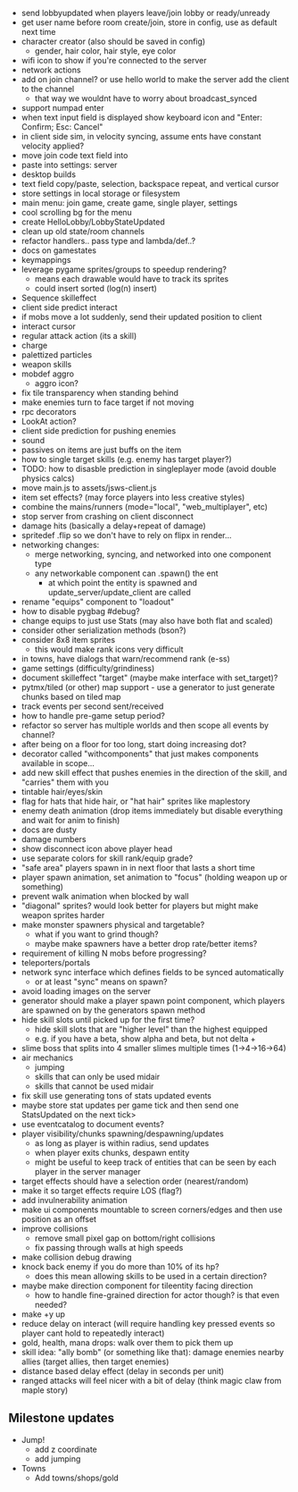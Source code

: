 - send lobbyupdated when players leave/join lobby or ready/unready
- get user name before room create/join, store in config, use as default next time
- character creator (also should be saved in config)
  - gender, hair color, hair style, eye color
- wifi icon to show if you're connected to the server
- network actions
- add on join channel? or use hello world to make the server add the client to the channel
  - that way we wouldnt have to worry about broadcast_synced
- support numpad enter
- when text input field is displayed show keyboard icon and "Enter: Confirm; Esc: Cancel"
- in client side sim, in velocity syncing, assume ents have constant velocity applied?
- move join code text field into 
- paste into settings: server
- desktop builds
- text field copy/paste, selection, backspace repeat, and vertical cursor
- store settings in local storage or filesystem
- main menu: join game, create game, single player, settings
- cool scrolling bg for the menu
- create HelloLobby/LobbyStateUpdated
- clean up old state/room channels
- refactor handlers.. pass type and lambda/def..?
- docs on gamestates
- keymappings
- leverage pygame sprites/groups to speedup rendering?
  - means each drawable would have to track its sprites
  - could insert sorted (log(n) insert)
- Sequence skilleffect
- client side predict interact
- if mobs move a lot suddenly, send their updated position to client
- interact cursor
- regular attack action (its a skill)
- charge
- palettized particles
- weapon skills
- mobdef aggro
  - aggro icon?
- fix tile transparency when standing behind
- make enemies turn to face target if not moving
- rpc decorators
- LookAt action?
- client side prediction for pushing enemies
- sound
- passives on items are just buffs on the item
- how to single target skills (e.g. enemy has target player?)
- TODO: how to disasble prediction in singleplayer mode (avoid double physics calcs)
- move main.js to assets/jsws-client.js
- item set effects? (may force players into less creative styles)
- combine the mains/runners (mode="local", "web_multiplayer", etc)
- stop server from crashing on client disconnect
- damage hits (basically a delay+repeat of damage)
- spritedef .flip so we don't have to rely on flipx in render...
- networking changes:
  - merge networking, syncing, and networked into one component type
  - any networkable component can .spawn() the ent
    - at which point the entity is spawned and update_server/update_client are called
- rename "equips" component to "loadout"
- how to disable pygbag #debug?
- change equips to just use Stats (may also have both flat and scaled)
- consider other serialization methods (bson?)
- consider 8x8 item sprites
  - this would make rank icons very difficult
- in towns, have dialogs that warn/recommend rank (e-ss)
- game settings (difficulty/grindiness)
- document skilleffect "target" (maybe make interface with set_target)?
- pytmx/tiled (or other) map support - use a generator to just generate chunks based on tiled map
- track events per second sent/received
- how to handle pre-game setup period?
- refactor so server has multiple worlds and then scope all events by channel?
- after being on a floor for too long, start doing increasing dot?
- decorator called "withcomponents" that just makes components available in scope...
- add new skill effect that pushes enemies in the direction of the skill, and "carries" them with you
- tintable hair/eyes/skin
- flag for hats that hide hair, or "hat hair" sprites like maplestory
- enemy death animation (drop items immediately but disable everything and wait for anim to finish)
- docs are dusty
- damage numbers
- show disconnect icon above player head
- use separate colors for skill rank/equip grade?
- "safe area" players spawn in in next floor that lasts a short time
- player spawn animation, set animation to "focus" (holding weapon up or something)
- prevent walk animation when blocked by wall
- "diagonal" sprites? would look better for players but might make weapon sprites harder
- make monster spawners physical and targetable?
  - what if you want to grind though?
  - maybe make spawners have a better drop rate/better items?
- requirement of killing N mobs before progressing?
- teleporters/portals
- network sync interface which defines fields to be synced automatically
  - or at least "sync" means on spawn?
- avoid loading images on the server
- generator should make a player spawn point component, which players are spawned on by the generators spawn method
- hide skill slots until picked up for the first time?
  - hide skill slots that are "higher level" than the highest equipped
  - e.g. if you have a beta, show alpha and beta, but not delta +
- slime boss that splits into 4 smaller slimes multiple times (1->4->16->64)
- air mechanics
  - jumping
  - skills that can only be used midair
  - skills that cannot be used midair
- fix skill use generating tons of stats updated events
 - maybe store stat updates per game tick and then send one StatsUpdated on the next tick>
- use eventcatalog to document events?
- player visibility/chunks spawning/despawning/updates
  - as long as player is within radius, send updates
  - when player exits chunks, despawn entity
  - might be useful to keep track of entities that can be seen by each player in the server manager
- target effects should have a selection order (nearest/random)
- make it so target effects require LOS (flag?)
- add invulnerability animation
- make ui components mountable to screen corners/edges and then use position as an offset
- improve collisions
  - remove small pixel gap on bottom/right collisions
  - fix passing through walls at high speeds
- make collision debug drawing
- knock back enemy if you do more than 10% of its hp?
  - does this mean allowing skills to be used in a certain direction?
- maybe make direction component for tileentity facing direction
  - how to handle fine-grained direction for actor though? is that even needed?
- make +y up
- reduce delay on interact (will require handling key pressed events so player cant hold to repeatedly interact)
- gold, health, mana drops: walk over them to pick them up
- skill idea: "ally bomb" (or something like that): damage enemies nearby allies (target allies, then target enemies)
- distance based delay effect (delay in seconds per unit)
- ranged attacks will feel nicer with a bit of delay (think magic claw from maple story)

## Milestone updates
- Jump!
  - add z coordinate
  - add jumping
- Towns
  - Add towns/shops/gold